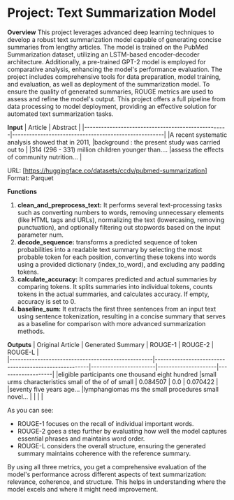 # **Project: Text Summarization Model**

**Overview**
This project leverages advanced deep learning techniques to develop a robust text summarization model capable of generating concise summaries from lengthy articles. The model is trained on the PubMed Summarization dataset, utilizing an LSTM-based encoder-decoder architecture. Additionally, a pre-trained GPT-2 model is employed for comparative analysis, enhancing the model's performance evaluation. The project includes comprehensive tools for data preparation, model training, and evaluation, as well as deployment of the summarization model. To ensure the quality of generated summaries, ROUGE metrics are used to assess and refine the model's output. This project offers a full pipeline from data processing to model deployment, providing an effective solution for automated text summarization tasks.

**Input**
|                        Article                    |                   Abstract                           |
|---------------------------------------------------|------------------------------------------------------|
|A recent systematic analysis showed that in 2011,  |background : the present study was carried out to     |
|314 (296 - 331) million children younger than....  |assess the effects of community nutrition...          |

URL: [https://huggingface.co/datasets/ccdv/pubmed-summarization]
Format: Parquet

**Functions**
1. **clean_and_preprocess_text:** It performs several text-processing tasks such as converting numbers to words, removing unnecessary elements (like HTML tags and URLs), normalizing the text (lowercasing, removing punctuation), and optionally filtering out stopwords based on the input parameter num.
2. **decode_sequence:** transforms a predicted sequence of token probabilities into a readable text summary by selecting the most probable token for each position, converting these tokens into words using a provided dictionary (index_to_word), and excluding any padding tokens.
3. **calculate_accuracy:** It compares predicted and actual summaries by comparing tokens. It splits summaries into individual tokens, counts tokens in the actual summaries, and calculates accuracy. If empty, accuracy is set to 0.
4. **baseline_sum:** It extracts the first three sentences from an input text using sentence tokenization, resulting in a concise summary that serves as a baseline for comparison with more advanced summarization methods.

**Outputs**
|                  Original Article                 |                   Generated Summary                  |        ROUGE-1        |       ROUGE-2       |      ROUGE-L      |   
|---------------------------------------------------|------------------------------------------------------|-----------------------|---------------------|-------------------|
|eligible participants one thousand eight hundred   |small urms characteristics small of the of of small   |        0.084507       |         0.0         |      0.070422     |
|seventy five years age...                          |lymphangiomas ms the small procedures  small novel... |                       |                     |                   |

As you can see:
- ROUGE-1 focuses on the recall of individual important words.
- ROUGE-2 goes a step further by evaluating how well the model captures essential phrases and maintains word order.
- ROUGE-L considers the overall structure, ensuring the generated summary maintains coherence with the reference summary.

By using all three metrics, you get a comprehensive evaluation of the model's performance across different aspects of text summarization: relevance, coherence, and structure. This helps in understanding where the model excels and where it might need improvement.
